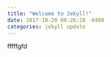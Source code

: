 ```yaml
---
title: "Welcome to Jekyll!"
date: 2017-10-20 08:26:28 -0400
categories: jekyll update
---
```


fffffgfd
